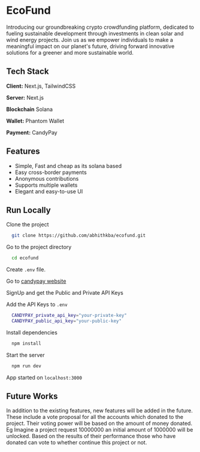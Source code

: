 
# EcoFund

Introducing our groundbreaking crypto crowdfunding platform, dedicated to fueling sustainable development through investments in clean solar and wind energy projects. Join us as we empower individuals to make a meaningful impact on our planet's future, driving forward innovative solutions for a greener and more sustainable world.


## Tech Stack

**Client:** Next.js, TailwindCSS

**Server:** Next.js

**Blockchain** Solana

**Wallet:** Phantom Wallet

**Payment:** CandyPay


## Features

- Simple, Fast and cheap as its solana based
- Easy cross-border payments
- Anonymous contributions
- Supports multiple wallets
- Elegant and easy-to-use UI


## Run Locally

Clone the project

```bash
  git clone https://github.com/abhithkba/ecofund.git
```

Go to the project directory

```bash
  cd ecofund
```

Create ```.env``` file.

Go to [candypay website](https://candypay.fun/)

SignUp and get the Public and Private API Keys

Add the API Keys to ```.env```

```bash
  CANDYPAY_private_api_key="your-private-key"
  CANDYPAY_public_api_key="your-public-key"
```

Install dependencies

```bash
  npm install
```

Start the server

```bash
  npm run dev
```
App started on ```localhost:3000```

## Future Works

In addition to the existing features, new features will be added in the future. These include a vote proposal for all the accounts which donated to the project. Their voting power will be based on the amount of money donated. Eg Imagine a project request 10000000 an initial amount of 1000000 will be unlocked. Based on the results of their performance those who have  donated can vote to whether continue this project or not. 